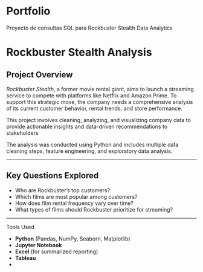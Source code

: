 # Portfolio
Proyecto de consultas SQL para Rockbuster Stealth Data Analytics

# Rockbuster Stealth Analysis

## Project Overview

*Rockbuster Stealth*, a former movie rental giant, aims to launch a streaming service to compete with platforms like Netflix and Amazon Prime. To support this strategic move, the company needs a comprehensive analysis of its current customer behavior, rental trends, and store performance.

This project involves cleaning, analyzing, and visualizing company data to provide actionable insights and data-driven recommendations to stakeholders

The analysis was conducted using Python and includes multiple data cleaning steps, feature engineering, and exploratory data analysis.

---
## Key Questions Explored

- Who are Rockbuster’s top customers?
- Which films are most popular among customers?
- How does film rental frequency vary over time?
- What types of films should Rockbuster prioritize for streaming?

---
Tools Used

- **Python** (Pandas, NumPy, Seaborn, Matplotlib)
- **Jupyter Notebook**
- **Excel** (for summarized reporting)
- **Tableau**
- 
